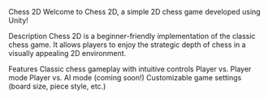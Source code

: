 Chess 2D
Welcome to Chess 2D, a simple 2D chess game developed using Unity!


Description
Chess 2D is a beginner-friendly implementation of the classic chess game. It allows players to enjoy the strategic depth of chess in a visually appealing 2D environment.

Features
Classic chess gameplay with intuitive controls
Player vs. Player mode
Player vs. AI mode (coming soon!)
Customizable game settings (board size, piece style, etc.)

